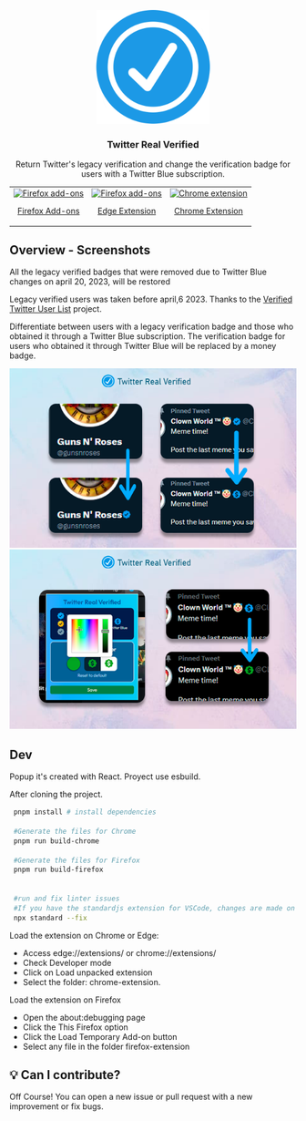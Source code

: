 <p align="center">
  <img src="overview-img/icon.png" width="200px" alt="Real Verify Extension" />
</p>
<h3 align="center">Twitter Real Verified</h3>
<p align="center">
Return Twitter's legacy verification and change the verification badge for users with a Twitter Blue subscription.
</p>
<table cellspacing="0" cellpadding="0" align="center">
  <tr>
    <td valign="center">
      <a href="https://addons.mozilla.org/es/firefox/addon/twitter-real-verified/">
        <img src="https://user-images.githubusercontent.com/22908993/166417727-3481fef4-00e5-4cf0-bb03-27fb880d993c.png" alt="Firefox add-ons" />
        <p align="center">Firefox Add-ons</p>
      </a>
    </td>
        <td valign="center">
      <a href="https://microsoftedge.microsoft.com/addons/detail/twitter-real-verified/llkfeengcmnpbpcgmchgjcjmfoekedij">
        <img height ="55px" src="https://www.siteimprove.com/globalassets/media/shared/page-specific/integrations/browser-extensions/microsoftstore.png?mode=crop" alt="Firefox add-ons" />
        <p align="center">Edge Extension</p>
      </a>
    </td>
        <td valign="center">
      <a href="https://chrome.google.com/webstore/detail/twitter-real-verified/jgpfnkhpecliocnopchaoogpmnejlghn">
        <img height ="55px" src="https://www.siteimprove.com/globalassets/media/shared/page-specific/integrations/browser-extensions/chrome-webstore.png" alt="Chrome extension" />
        <p align="center">Chrome Extension</p>
      </a>
    </td>
  </tr>
</table>

## Overview - Screenshots
<p> All the legacy verified badges that were removed due to Twitter Blue changes on april 20, 2023, will be restored</p>
<p>Legacy verified users was taken before april,6 2023. Thanks to the <a href="https://github.com/thansen0/verified_twitters">Verified Twitter User List</a> project.</p>
<p>Differentiate between users with a legacy verification badge and those who obtained it through a Twitter Blue subscription. The verification badge for users who obtained it through Twitter Blue will be replaced by a money badge.</p>
<p align="center">
  <img src="overview-img/twVerified-preview1.png" width="600px" alt="Real Verify Extension" />
  <img src="overview-img/twVerified-preview2.png" width="600px" alt="Real Verify Extension" />
</p>

## Dev
Popup it's created with React.
Proyect use esbuild.

After cloning the project.

```bash
 pnpm install # install dependencies

 #Generate the files for Chrome
 pnpm run build-chrome
 
 #Generate the files for Firefox
 pnpm run build-firefox
 
 
 #run and fix linter issues 
 #If you have the standardjs extension for VSCode, changes are made on save.)
 npx standard --fix 
```

Load the extension on Chrome or Edge:

- Access edge://extensions/ or chrome://extensions/
- Check Developer mode
- Click on Load unpacked extension
- Select the folder: chrome-extension.

Load the extension on Firefox

- Open the about:debugging page
- Click the This Firefox option
- Click the Load Temporary Add-on button
- Select any file in the folder firefox-extension

## :bulb: Can I contribute?
Off Course! You can open a new issue or pull request with a new improvement or fix bugs.
